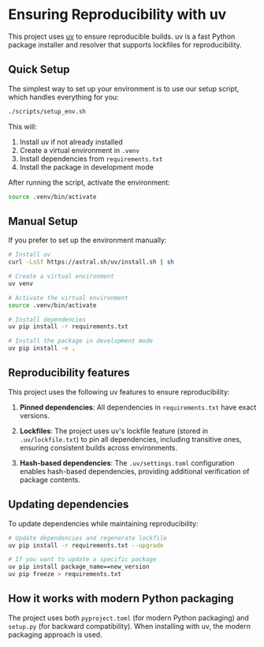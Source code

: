 # Ensuring Reproducibility with uv

This project uses [uv](https://github.com/astral-sh/uv) to ensure reproducible builds. uv is a fast Python package installer and resolver that supports lockfiles for reproducibility.

## Quick Setup

The simplest way to set up your environment is to use our setup script, which handles everything for you:

```bash
./scripts/setup_env.sh
```

This will:
1. Install uv if not already installed
2. Create a virtual environment in `.venv`
3. Install dependencies from `requirements.txt`
4. Install the package in development mode

After running the script, activate the environment:

```bash
source .venv/bin/activate
```

## Manual Setup

If you prefer to set up the environment manually:

```bash
# Install uv
curl -LsSf https://astral.sh/uv/install.sh | sh

# Create a virtual environment
uv venv

# Activate the virtual environment
source .venv/bin/activate

# Install dependencies
uv pip install -r requirements.txt

# Install the package in development mode
uv pip install -e .
```

## Reproducibility features

This project uses the following uv features to ensure reproducibility:

1. **Pinned dependencies**: All dependencies in `requirements.txt` have exact versions.

2. **Lockfiles**: The project uses uv's lockfile feature (stored in `.uv/lockfile.txt`) to pin all dependencies, including transitive ones, ensuring consistent builds across environments.

3. **Hash-based dependencies**: The `.uv/settings.toml` configuration enables hash-based dependencies, providing additional verification of package contents.

## Updating dependencies

To update dependencies while maintaining reproducibility:

```bash
# Update dependencies and regenerate lockfile
uv pip install -r requirements.txt --upgrade

# If you want to update a specific package
uv pip install package_name==new_version
uv pip freeze > requirements.txt
```

## How it works with modern Python packaging

The project uses both `pyproject.toml` (for modern Python packaging) and `setup.py` (for backward compatibility). When installing with uv, the modern packaging approach is used. 